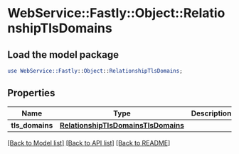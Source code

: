 # WebService::Fastly::Object::RelationshipTlsDomains

## Load the model package
```perl
use WebService::Fastly::Object::RelationshipTlsDomains;
```

## Properties
Name | Type | Description | Notes
------------ | ------------- | ------------- | -------------
**tls_domains** | [**RelationshipTlsDomainsTlsDomains**](RelationshipTlsDomainsTlsDomains.md) |  | [optional] 

[[Back to Model list]](../README.md#documentation-for-models) [[Back to API list]](../README.md#documentation-for-api-endpoints) [[Back to README]](../README.md)


